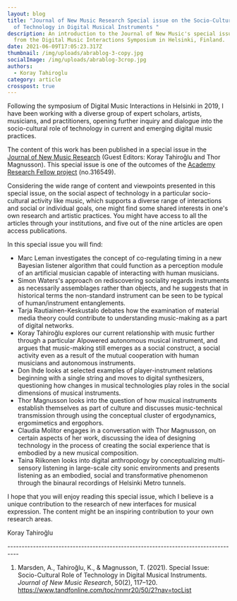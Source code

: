 ```yaml
---
layout: blog
title: "Journal of New Music Research Special issue on the Socio-Cultural Role
  of Technology in Digital Musical Instruments "
description: An introduction to the Journal of New Music's special issue arising
  from the Digital Music Interactions Symposium in Helsinki, Finland.
date: 2021-06-09T17:05:23.317Z
thumbnail: /img/uploads/abrablog-3-copy.jpg
socialImage: /img/uploads/abrablog-3crop.jpg
authors:
  - Koray Tahiroglu
category: article
crosspost: true
---
```

Following the symposium of Digital Music Interactions in Helsinki in 2019, I have been working with a diverse group of expert scholars, artists, musicians, and practitioners, opening further inquiry and dialogue into the socio-cultural role of technology in current and emerging digital music practices.

The content of this work has been published in a special issue in the [Journal of New Music Research](https://www.tandfonline.com/toc/nnmr20/50/2?nav=tocList) (Guest Editors: Koray Tahiroğlu and Thor Magnusson). This special issue is one of the outcomes of the [Academy Research Fellow project](http://dmi.aalto.fi) (no.316549).

Considering the wide range of content and viewpoints presented in this special issue, on the social aspect of technology in a particular socio-cultural activity like music, which supports a diverse range of interactions and social or individual goals, one might find some shared interests in one's own research and artistic practices. You might have access to all the articles through your institutions, and five out of the nine articles are open access publications.

In this special issue you will find:

* Marc Leman investigates the concept of co-regulating timing in a new Bayesian listener algorithm that could function as a perception module of an artificial musician capable of interacting with human musicians. 
* Simon Waters's approach on rediscovering sociality regards instruments as necessarily assemblages rather than objects, and he suggests that in historical terms the non-standard instrument can be seen to be typical of human/instrument entanglements. 
* Tarja Rautiainen-Keskustalo debates how the examination of material media theory could contribute to understanding music-making as a part of digital networks. 
* Koray Tahiroğlu explores our current relationship with music further through a particular AIpowered autonomous musical instrument, and argues that music-making still emerges as a social construct, a social activity even as a result of the mutual cooperation with human musicians and autonomous instruments. 
* Don Ihde looks at selected examples of player-instrument relations beginning with a single string and moves to digital synthesizers, questioning how changes in musical technologies play roles in the social dimensions of musical instruments. 
* Thor Magnusson looks into the question of how musical instruments establish themselves as part of culture and discusses music-technical transmission through using the conceptual cluster of ergodynamics, ergomimetics and ergophors. 
* Claudia Molitor engages in a conversation with Thor Magnusson, on certain aspects of her work, discussing the idea of designing technology in the process of creating the social experience that is embodied by a new musical composition. 
* Taina Riikonen looks into digital anthropology by conceptualizing multi-sensory listening in large-scale city sonic environments and presents listening as an embodied, social and transformative phenomenon through the binaural recordings of Helsinki Metro tunnels. 

I hope that you will enjoy reading this special issue, which I believe is a unique contribution to the research of new interfaces for musical expression. The content might be an inspiring contribution to your own research areas.

Koray Tahiroğlu

\----------------------------------------------------------------------------------

1. Marsden, A., Tahiroğlu, K., & Magnusson, T. (2021). Special Issue: Socio-Cultural Role of Technology in Digital Musical Instruments. *Journal of New Music Research*, 50(2), 117–120. https://www.tandfonline.com/toc/nnmr20/50/2?nav=tocList